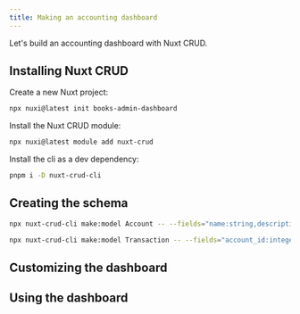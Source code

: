```yaml
---
title: Making an accounting dashboard
---
```


Let's build an accounting dashboard with Nuxt CRUD.

## Installing Nuxt CRUD

Create a new Nuxt project:
```bash
npx nuxi@latest init books-admin-dashboard
```

Install the Nuxt CRUD module:
```bash
npx nuxi@latest module add nuxt-crud
```

Install the cli as a dev dependency:
```bash
pnpm i -D nuxt-crud-cli
```

## Creating the schema

```bash
npx nuxt-crud-cli make:model Account -- --fields="name:string,description:string,balance:float"
```

```bash
npx nuxt-crud-cli make:model Transaction -- --fields="account_id:integer,amount:float,description:string,date:date"
```

## Customizing the dashboard


## Using the dashboard